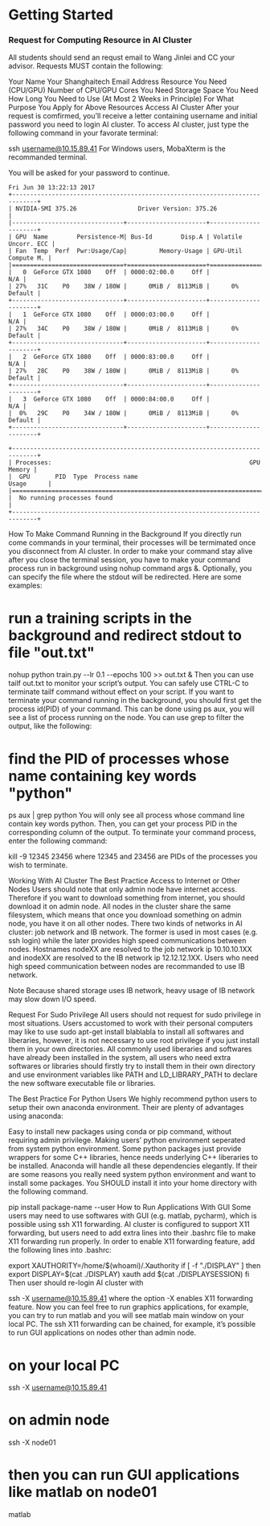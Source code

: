 # Getting Started
### Request for Computing Resource in AI Cluster
All students should send an requst email to Wang Jinlei and CC your advisor. Requests MUST contain the following:

Your Name
Your Shanghaitech Email Address
Resource You Need (CPU/GPU)
Number of CPU/GPU Cores You Need
Storage Space You Need
How Long You Need to Use (At Most 2 Weeks in Principle)
For What Purpose You Apply for Above Resources
Access AI Cluster
After your request is comfirmed, you’ll receive a letter containing username and initial password you need to login AI cluster. To access AI cluster, just type the following command in your favorate terminal:

ssh username@10.15.89.41
For Windows users, MobaXterm is the recommanded terminal.

You will be asked for your password to continue.

```
Fri Jun 30 13:22:13 2017
+-----------------------------------------------------------------------------+
| NVIDIA-SMI 375.26                 Driver Version: 375.26                    |
|-------------------------------+----------------------+----------------------+
| GPU  Name        Persistence-M| Bus-Id        Disp.A | Volatile Uncorr. ECC |
| Fan  Temp  Perf  Pwr:Usage/Cap|         Memory-Usage | GPU-Util  Compute M. |
|===============================+======================+======================|
|   0  GeForce GTX 1080    Off  | 0000:02:00.0     Off |                  N/A |
| 27%   31C    P0    38W / 180W |      0MiB /  8113MiB |      0%      Default |
+-------------------------------+----------------------+----------------------+
|   1  GeForce GTX 1080    Off  | 0000:03:00.0     Off |                  N/A |
| 27%   34C    P0    38W / 180W |      0MiB /  8113MiB |      0%      Default |
+-------------------------------+----------------------+----------------------+
|   2  GeForce GTX 1080    Off  | 0000:83:00.0     Off |                  N/A |
| 27%   28C    P0    38W / 180W |      0MiB /  8113MiB |      0%      Default |
+-------------------------------+----------------------+----------------------+
|   3  GeForce GTX 1080    Off  | 0000:84:00.0     Off |                  N/A |
|  0%   29C    P0    34W / 180W |      0MiB /  8113MiB |      0%      Default |
+-------------------------------+----------------------+----------------------+

+-----------------------------------------------------------------------------+
| Processes:                                                       GPU Memory |
|  GPU       PID  Type  Process name                               Usage      |
|=============================================================================|
|  No running processes found                                                 |
+-----------------------------------------------------------------------------+
```

How To Make Command Running in the Background
If you directly run come commands in your terminal, their processes will be termimated once you disconnect from AI cluster. In order to make your command stay alive after you close the terminal session, you have to make your command process run in background using nohup command args &. Optionally, you can specify the file where the stdout will be redirected. Here are some examples:

# run a training scripts in the background and redirect stdout to file "out.txt"
nohup python train.py --lr 0.1 --epochs 100 >> out.txt &
Then you can use tailf out.txt to monitor your script’s output. You can safely use CTRL-C to terminate tailf command without effect on your script. If you want to terminate your command running in the background, you should first get the process id(PID) of your command. This can be done using ps aux, you will see a list of process running on the node. You can use grep to filter the output, like the following:

# find the PID of processes whose name containing key words "python"
ps aux | grep python
You will only see all process whose command line contain key words python. Then, you can get your process PID in the corresponding column of the output. To terminate your command process, enter the following command:

kill -9 12345 23456
where 12345 and 23456 are PIDs of the processes you wish to terminate.

Working With AI Cluster The Best Practice
Access to Internet or Other Nodes
Users should note that only admin node have internet access. Therefore if you want to download something from internet, you should download it on admin node. All nodes in the cluster share the same filesystem, which means that once you download something on admin node, you have it on all other nodes. There two kinds of networks in AI cluster: job network and IB network. The former is used in most cases (e.g. ssh login) while the later provides high speed communications between nodes. Hostnames nodeXX are resolved to the job network ip 10.10.10.1XX and inodeXX are resolved to the IB network ip 12.12.12.1XX. Users who need high speed communication between nodes are recommanded to use IB network.

Note
Because shared storage uses IB network, heavy usage of IB network may slow down I/O speed.

Request For Sudo Privilege
All users should not request for sudo privilege in most situations. Users accustomed to work with their personal computers may like to use sudo apt-get install blablabla to install all softwares and liberaries, however, it is not necessary to use root privilege if you just install them in your own directories. All commonly used liberaries and softwares have already been installed in the system, all users who need extra softwares or libraries should firstly try to install them in their own directory and use environment variables like PATH and LD_LIBRARY_PATH to declare the new software executable file or libraries.

The Best Practice For Python Users
We highly recommend python users to setup their own anaconda environment. Their are plenty of advantages using anaconda:

Easy to install new packages using conda or pip command, without requiring admin privilege.
Making users’ python environment seperated from system python environment.
Some python packages just provide wrappers for some C++ libraries, hence needs underlying C++ liberaries to be installed. Anaconda will handle all these dependencies elegantly.
If their are some reasons you really need system python environment and want to install some packages. You SHOULD install it into your home directory with the following command.

pip install package-name --user
How to Run Applications With GUI
Some users may need to use softwares with GUI (e.g. matlab, pycharm), which is possible using ssh X11 forwarding. AI cluster is configured to support X11 forwarding, but users need to add extra lines into their .bashrc file to make X11 forwarding run properly. In order to enable X11 forwarding feature, add the following lines into .bashrc:

export XAUTHORITY=/home/$(whoami)/.Xauthority
if [ -f "./DISPLAY" ]
then
        export DISPLAY=$(cat ./DISPLAY)
        xauth add $(cat ./DISPLAYSESSION)
fi
Then user should re-login AI cluster with

ssh -X username@10.15.89.41
where the option -X enables X11 forwarding feature. Now you can feel free to run graphics applications, for example, you can try to run matlab and you will see matlab main window on your local PC. The ssh X11 forwarding can be chained, for example, it’s possible to run GUI applications on nodes other than admin node.

# on your local PC
ssh -X username@10.15.89.41
# on admin node
ssh -X node01
# then you can run GUI applications like matlab on node01
matlab
